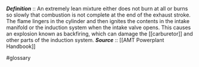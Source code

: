 ***Definition***    :: An extremely lean mixture either does not burn at all or burns so slowly that combustion is not complete at the end of the exhaust stroke. The flame lingers in the cylinder and then ignites the contents in the intake manifold or the induction system when the intake valve opens. This causes an explosion known as backfiring, which can damage the [[carburetor]] and other parts of the induction system.
***Source***         :: [[AMT Powerplant Handbook]]

#glossary